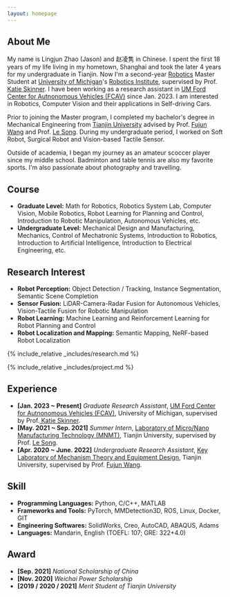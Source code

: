 ```yaml
---
layout: homepage
---
```


## About Me

My name is Lingjun Zhao (Jason) and 赵凌隽 in Chinese. I spent the first 18 years of my life living in my hometown, Shanghai and took the later 4 years for my undergraduate in Tianjin. Now I'm a second-year <a href="https://robotics.umich.edu/" target="_blank"> Robotics</a> Master Student at <a href="https://umich.edu/" target="_blank"> University of Michigan</a>'s <a href="https://robotics.umich.edu/" target="_blank"> Robotics Institute</a>, supervised by Prof.<a href="https://robotics.umich.edu/profile/katherine-skinner/" target="_blank"> Katie Skinner</a>. I have been working as a research assistant in <a href="https://fcav.engin.umich.edu/" target="_blank">UM Ford Center for Autnonomous Vehicles (FCAV)</a> since Jan. 2023. I am interested in Robotics, Computer Vision and their applications in Self-driving Cars.

Prior to joining the Master program, I completed my bachelor's degree in Mechanical Engineering from <a href="http://www.tju.edu.cn/english/index.htm" target = "_blank"> Tianjin University</a> advised by Prof. <a href= "http://faculty.tju.edu.cn/FujunWang/en/index.htm" target = "_blank"> Fujun Wang</a> and Prof. <a href="http://faculty.tju.edu.cn/SongLe/en/index.htm" target = "_blank"> Le Song</a>. During my undergraduate period, I worked on Soft Robot, Surgical Robot and Vision-based Tactile Sensor.

Outside of academia, I began my journey as an amateur scoccer player since my middle school. Badminton and table tennis are also my favorite sports. I'm also passionate about photography and travelling.



## Course
- **Graduate Level:** Math for Robotics, Robotics System Lab, Computer Vision, Mobile Robotics, Robot Learning for Planning and Control, Introduction to Robotic Manipulation, Autonomous Vehicles, etc.
- **Undergraduate Level:** Mechanical Design and Manufacturing, Mechanics, Control of Mechatronic Systems, Introduction to Robotics, Introduction to Artificial Intelligence, Introduction to Electrical Engineering, etc.



## Research Interest
- **Robot Perception:** Object Detection / Tracking, Instance Segmentation, Semantic Scene Completion
- **Sensor Fusion:** LiDAR-Camera-Radar Fusion for Autonomous Vehicles, Vision-Tactile Fusion for Robotic Manipulation
- **Robot Learning:** Machine Learning and Reinforcement Learning for Robot Planning and Control
- **Robot Localization and Mapping:** Semantic Mapping, NeRF-based Robot Localization


{% include_relative _includes/research.md %}

{% include_relative _includes/project.md %}



## Experience
- **[Jan. 2023 ~ Present]** *Graduate Research Assistant*, <a href="https://fcav.engin.umich.edu/" target="_blank">UM Ford Center for Autnonomous Vehicles (FCAV)</a>, University of Michigan, supervised by Prof.<a href="https://robotics.umich.edu/profile/katherine-skinner/" target="_blank"> Katie Skinner</a>.
- **[May. 2021 ~ Sep. 2021]** *Summer Intern*, <a href="http://mnmt2005.tju.edu.cn/index/index.htm" target="_blank">Laboratory of Micro/Nano Manufacturing Technology (MNMT)</a>, Tianjin University, supervised by Prof. <a href="http://faculty.tju.edu.cn/SongLe/en/index.htm" target = "_blank"> Le Song</a>.
- **[Apr. 2020 ~ June. 2022]** *Undergraduate Research Assistant*, <a href="http://www.tju.edu.cn/english/info/1035/1377.htm" target="_blank">Key Laboratory of Mechanism Theory and Equipment Design</a>, Tianjin University, supervised by Prof. <a href= "http://faculty.tju.edu.cn/FujunWang/en/index.htm" target = "_blank"> Fujun Wang</a>.



## Skill
- **Programming Languages:** Python, C/C++, MATLAB
- **Frameworks and Tools:** PyTorch, MMDetection3D, ROS, Linux, Docker, GIT
- **Engineering Softwares:** SolidWorks, Creo, AutoCAD, ABAQUS, Adams
- **Languages:** Mandarin, English (TOEFL: 107; GRE: 322+4.0)




## Award
- **[Sep. 2021]** *National Scholarship of China*
- **[Nov. 2020]** *Weichai Power Scholarship*
- **[2019 / 2020 / 2021]** *Merit Student of Tianjin University*
